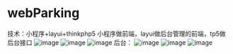 # webParking

技术：小程序+layui+thinkphp5
小程序做前端，layui做后台管理的前端，tp5做后台接口
![image](https://github.com/beyondszk/webParking/blob/main/img/40725796.jpg?raw=true)
![image](https://github.com/beyondszk/webParking/blob/main/img/1882512206.jpg?raw=true)
![image](https://github.com/beyondszk/webParking/blob/main/img/480224626.jpg?raw=true)
后台：
 ![image](https://github.com/beyondszk/webParking/blob/main/img/1418198330.jpg?raw=true)
  ![image](https://github.com/beyondszk/webParking/blob/main/img/1561358800.jpg?raw=true)
  ![image](https://github.com/beyondszk/webParking/blob/main/img/926060140.jpg?raw=true)
  
 


